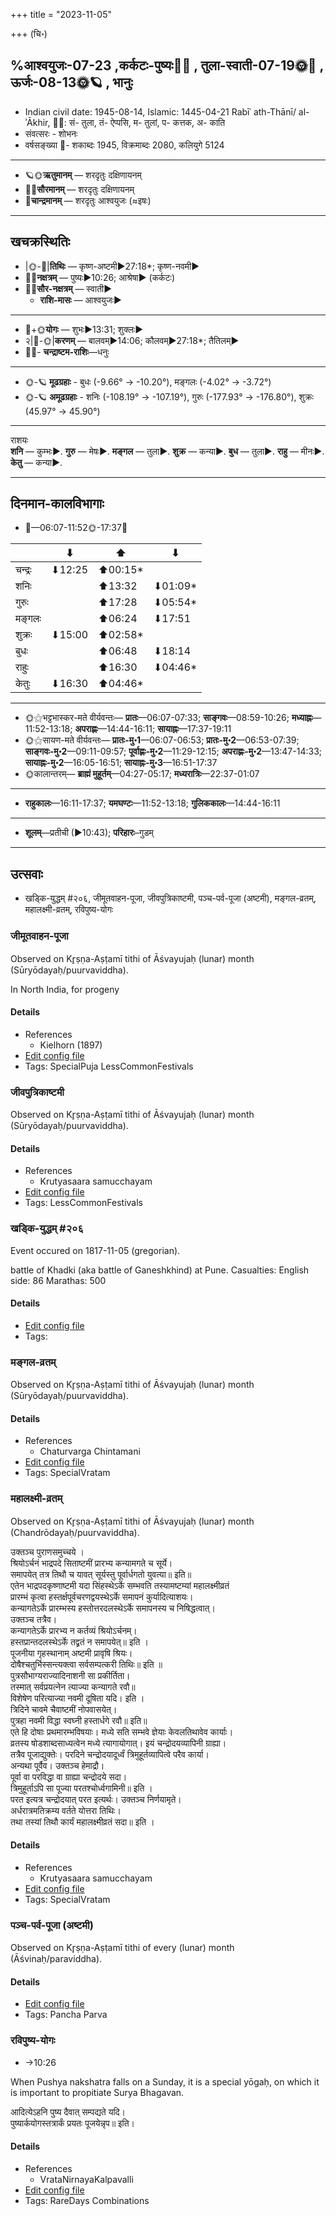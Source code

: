 +++
title = "2023-11-05"

+++
(चि॰)
## %आश्वयुजः-07-23  ,कर्कटः-पुष्यः🌛🌌  ,  तुला-स्वाती-07-19🌞🌌  ,  ऊर्जः-08-13🌞🪐  , भानुः
- Indian civil date: 1945-08-14, Islamic: 1445-04-21 Rabīʿ ath-Thānī/ al-ʾĀkhir, 🌌🌞: सं- तुला, तं- ऐप्पसि, म- तुलां, प- कत्तक, अ- काति
- संवत्सरः - शोभनः
- वर्षसङ्ख्या 🌛- शकाब्दः 1945, विक्रमाब्दः 2080, कलियुगे 5124
___________________
- 🪐🌞**ऋतुमानम्** — शरदृतुः दक्षिणायनम्
- 🌌🌞**सौरमानम्** — शरदृतुः दक्षिणायनम्
- 🌛**चान्द्रमानम्** — शरदृतुः आश्वयुजः (≈इषः)
___________________


## खचक्रस्थितिः
- |🌞-🌛|**तिथिः** — कृष्ण-अष्टमी►27:18*; कृष्ण-नवमी►  
- 🌌🌛**नक्षत्रम्** — पुष्यः►10:26; आश्रेषा► (कर्कटः)  
- 🌌🌞**सौर-नक्षत्रम्** — स्वाती►  
  - **राशि-मासः** — आश्वयुजः► 
___________________
- 🌛+🌞**योगः** — शुभः►13:31; शुक्लः►  
- २|🌛-🌞|**करणम्** — बालवम्►14:06; कौलवम्►27:18*; तैतिलम्►  
- 🌌🌛- **चन्द्राष्टम-राशिः**—धनुः  
___________________
- 🌞-🪐 **मूढग्रहाः** - बुधः (-9.66° → -10.20°), मङ्गलः (-4.02° → -3.72°)
- 🌞-🪐 **अमूढग्रहाः** - शनिः (-108.19° → -107.19°), गुरुः (-177.93° → -176.80°), शुक्रः (45.97° → 45.90°)
___________________
राशयः  
**शनि** — कुम्भः►. **गुरु** — मेषः►. **मङ्गल** — तुला►. **शुक्र** — कन्या►. **बुध** — तुला►. **राहु** — मीनः►. **केतु** — कन्या►. 
___________________


## दिनमान-कालविभागाः
- 🌅—06:07-11:52🌞-17:37🌇  

|      |⬇     |⬆     |⬇     |
|------|-----|-----|------|
|चन्द्रः|⬇12:25 |⬆00:15*|     |
|शनिः   |     |⬆13:32 |⬇01:09*|
|गुरुः  |     |⬆17:28 |⬇05:54*|
|मङ्गलः |     |⬆06:24 |⬇17:51 |
|शुक्रः |⬇15:00 |⬆02:58*|     |
|बुधः   |     |⬆06:48 |⬇18:14 |
|राहुः  |     |⬆16:30 |⬇04:46*|
|केतुः  |⬇16:30 |⬆04:46*|     |
___________________
- 🌞⚝भट्टभास्कर-मते वीर्यवन्तः— **प्रातः**—06:07-07:33; **साङ्गवः**—08:59-10:26; **मध्याह्नः**—11:52-13:18; **अपराह्णः**—14:44-16:11; **सायाह्नः**—17:37-19:11  
- 🌞⚝सायण-मते वीर्यवन्तः— **प्रातः-मु॰1**—06:07-06:53; **प्रातः-मु॰2**—06:53-07:39; **साङ्गवः-मु॰2**—09:11-09:57; **पूर्वाह्णः-मु॰2**—11:29-12:15; **अपराह्णः-मु॰2**—13:47-14:33; **सायाह्नः-मु॰2**—16:05-16:51; **सायाह्नः-मु॰3**—16:51-17:37  
- 🌞कालान्तरम्— **ब्राह्मं मुहूर्तम्**—04:27-05:17; **मध्यरात्रिः**—22:37-01:07  
___________________
- **राहुकालः**—16:11-17:37; **यमघण्टः**—11:52-13:18; **गुलिककालः**—14:44-16:11  
___________________
- **शूलम्**—प्रतीची (►10:43); **परिहारः**–गुडम्  
___________________

## उत्सवाः
- खड्कि-युद्धम् #२०६, जीमूतवाहन-पूजा, जीवपुत्रिकाष्टमी, पञ्च-पर्व-पूजा (अष्टमी), मङ्गल-व्रतम्, महालक्ष्मी-व्रतम्, रविपुष्य-योगः
### जीमूतवाहन-पूजा

Observed on Kr̥ṣṇa-Aṣṭamī tithi of Āśvayujaḥ (lunar) month (Sūryōdayaḥ/puurvaviddha). 

In North India, for progeny

#### Details
- References
  - Kielhorn (1897)
- [Edit config file](https://github.com/jyotisham/adyatithi/blob/master/general/lunar_month/tithi/07/23/jImUtavAhana-pUjA~2.toml)
- Tags: SpecialPuja LessCommonFestivals


### जीवपुत्रिकाष्टमी

Observed on Kr̥ṣṇa-Aṣṭamī tithi of Āśvayujaḥ (lunar) month (Sūryōdayaḥ/puurvaviddha). 



#### Details
- References
  - Krutyasaara samucchayam
- [Edit config file](https://github.com/jyotisham/adyatithi/blob/master/general/lunar_month/tithi/07/23/jIvaputrikASTamI.toml)
- Tags: LessCommonFestivals


### खड्कि-युद्धम् #२०६

Event occured on 1817-11-05 (gregorian). 

battle of Khadki (aka battle of Ganeshkhind) at Pune. Casualties:
English side: 86
Marathas: 500

#### Details
- [Edit config file](https://github.com/jyotisham/adyatithi/blob/master/mahApuruSha/xatra-later/gregorian/day/11/05/khaDki-yuddham.toml)
- Tags: 


### मङ्गल-व्रतम्

Observed on Kr̥ṣṇa-Aṣṭamī tithi of Āśvayujaḥ (lunar) month (Sūryōdayaḥ/puurvaviddha). 



#### Details
- References
  - Chaturvarga Chintamani
- [Edit config file](https://github.com/jyotisham/adyatithi/blob/master/general/lunar_month/tithi/07/23/maGgala-vratam.toml)
- Tags: SpecialVratam


### महालक्ष्मी-व्रतम्

Observed on Kr̥ṣṇa-Aṣṭamī tithi of Āśvayujaḥ (lunar) month (Chandrōdayaḥ/puurvaviddha). 

उक्तञ्च पुराणसमुच्चये ।  
श्रियोऽर्चनं भाद्रपदे सिताष्टमीं प्रारभ्य कन्यामगते च सूर्ये।  
समापयेत् तत्र तिथौ च यावत् सूर्यस्तु पूर्वार्धगतो युवत्या॥ इति॥  
एतेन भाद्रपदकृष्णाष्टमी यदा सिंहस्थेऽर्के सम्भवति तस्यामष्टम्यां महालक्ष्मीव्रतं  
प्रारम्भं कृत्वा हस्तर्क्षपूर्वचरणद्वयस्थेऽर्के समापनं कुर्यादित्याशयः।  
कन्यागतेऽर्के प्रारम्भस्य हस्तोत्तरदलस्थेऽर्के समापनस्य च निषिद्धत्वात्।  
उक्तञ्च तत्रैव।  
कन्यागतेऽर्के प्रारभ्य न कर्तव्यं श्रियोऽर्चनम्।  
हस्तप्रान्तदलस्थेऽर्के तद्व्रतं न समापयेत्॥ इति ।  
पूजनीया गृहस्थानाम् अष्टमी प्रावृषि श्रियः।  
दोषैश्चतुर्भिस्सन्त्यक्त्वा सर्वसम्पत्करी तिथिः॥ इति ॥  
पुत्रसौभाग्यराज्यादिनाशनी सा प्रकीर्तिता।  
तस्मात् सर्वप्रयत्नेन त्याज्या कन्यागते रवौ॥  
विशेषेण परित्याज्या नवमी दूषिता यदि। इति ।  
त्रिदिने चावमे चैवाष्टमीं नोपवासयेत्।  
पुत्रहा नवमी विद्धा स्वघ्नी हस्तार्धगे रवौ॥ इति॥  
एते हि दोषाः प्रथमारम्भविषयाः। मध्ये सति सम्भवे ज्ञेयाः केवलतिथावेव कार्याः।  
व्रतस्य षोडशाब्दसाध्यत्वेन मध्ये त्यागायोगात्। इयं चन्द्रोदयव्यापिनी ग्राह्या।  
तत्रैव पूजाद्युक्तेः। परदिने चन्द्रोदयादूर्ध्वं त्रिमुहूर्तव्यापित्वे परैव कार्या।  
अन्यथा पूर्वैव। उक्तञ्च हेमाद्रौ।  
पूर्वा वा परविद्धा वा ग्राह्या चन्द्रोदये सदा।  
त्रिमुहूर्ताऽपि सा पूज्या परतश्चोर्ध्वगामिनी॥ इति ।  
परत इत्यत्र चन्द्रोदयात् परत इत्यर्थः। उक्तञ्च निर्णयामृते।  
अर्धरात्रमतिक्रम्य वर्तते योत्तरा तिथिः।  
तथा तस्यां तिथौ कार्यं महालक्ष्मीव्रतं सदा॥ इति ।



#### Details
- References
  - Krutyasaara samucchayam
- [Edit config file](https://github.com/jyotisham/adyatithi/blob/master/devatA/lakShmI/lunar_month/tithi/07/23/mahAlakSmI-vratam.toml)
- Tags: SpecialVratam


### पञ्च-पर्व-पूजा (अष्टमी)

Observed on Kr̥ṣṇa-Aṣṭamī tithi of every (lunar) month (Āśvinaḥ/paraviddha). 



#### Details
- [Edit config file](https://github.com/jyotisham/adyatithi/blob/master/devatA/devIparva/lunar_month/tithi/00/23/pancha-parva-3.toml)
- Tags: Pancha Parva


### रविपुष्य-योगः
- →10:26



When Pushya nakshatra falls on a Sunday, it is a special yōgaḥ, on which it is important to propitiate Surya Bhagavan.

आदित्येऽहनि पुष्य दैवात् सम्पद्यते यदि।  
पुष्यार्कयोगस्तत्रार्कं प्रयतः पूजयेन्नृप॥ इति।



#### Details
- References
  - VrataNirnayaKalpavalli
- [Edit config file](https://github.com/jyotisham/adyatithi/blob/master/time_focus/misc_combinations/description_only/ravipuSya-yOgaH.toml)
- Tags: RareDays Combinations


